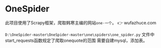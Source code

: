 # OneSpider

此项目使用了Scrapy框架，爬取韩寒主编的网站`one·一个`。
👉 wufazhuce.com

`D:\OneSpider-master\OneSpider-master\one\spiders\one_spider.py` 文件中start_requests函数规定了爬取onequote的范围
需要自建mysql，添加表。
